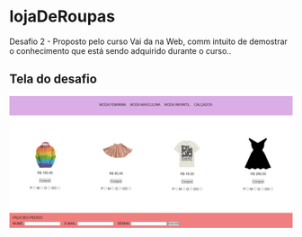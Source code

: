 # lojaDeRoupas
Desafio 2 - Proposto pelo curso Vai da na Web, comm intuito de demostrar o conhecimento que está sendo adquirido durante o curso..

## Tela do desafio
<img src = "imagemRoupas.png" >
